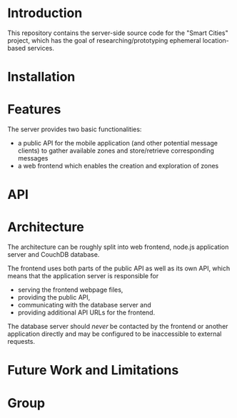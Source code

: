 # Introduction
This repository contains the server-side source code for the "Smart Cities" project, which has the goal of researching/prototyping ephemeral location-based services.
# Installation
# Features
The server provides two basic functionalities:
* a public API for the mobile application (and other potential message clients) to gather available zones and store/retrieve corresponding messages
* a web frontend which enables the creation and exploration of zones
# API
# Architecture
The architecture can be roughly split into web frontend, node.js application server and CouchDB database.

The frontend uses both parts of the public API as well as its own API, which means that the application server is responsible for

* serving the frontend webpage files,
* providing the public API,
* communicating with the database server and
* providing additional API URLs for the frontend.

The database server should *never* be contacted by the frontend or another application directly and may be configured to be inaccessible to external requests.

# Future Work and Limitations
# Group
